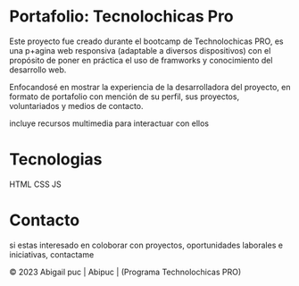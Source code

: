 # Portafolio: Tecnolochicas Pro

Este proyecto fue creado durante el bootcamp de Technolochicas PRO, es una p+agina web responsiva (adaptable a diversos dispositivos) con el propósito de poner en práctica el uso de framworks y conocimiento del desarrollo web.

Enfocandosé en mostrar la experiencia de la desarrolladora del proyecto, en formato de portafolio con mención de su perfil, sus proyectos, voluntariados y medios de contacto.

incluye recursos multimedia para interactuar con ellos 

# Tecnologias

HTML
CSS
JS

# Contacto

si estas interesado en coloborar con proyectos, oportunidades laborales e iniciativas, contactame 

© 2023 Abigail puc  | Abipuc | (Programa Technolochicas PRO)
